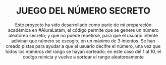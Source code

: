 <h1><center>JUEGO DEL NÚMERO SECRETO</center></h1>

<p><center>Este proyecto ha sido desarrollado como parte de mi preparación académica en #AluraLatam, el código permite que se genere un número aleatoreo secreto; y que no puede repetirse, para que el usuario intente adivinar que número se escogio, en un máximo de 3 intentos. Se han creado pistas para ayudar a que el usuario decifre el número, una vez que todos los números del rango se hayan sorteado; en este caso del 1 al 10, el codigo reinicia y vuelve a sortear el rango aleatoreamente</center></p>
